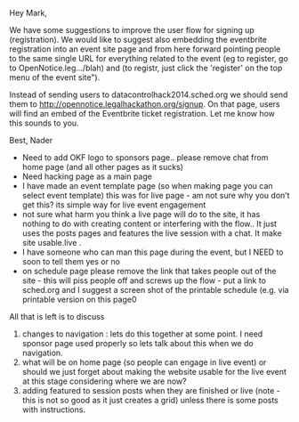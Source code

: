 Hey Mark,

We have some suggestions to improve the user flow for signing up (registration). We would like to suggest also embedding the eventbrite registration into an event site page and from here forward pointing people to the same single URL for everything related to the event (eg to register, go to OpenNotice.leg.../blah) and (to registr, just click the 'register' on the top menu of the event site"). 

Instead of sending users to datacontrolhack2014.sched.org we should send them to http://opennotice.legalhackathon.org/signup. On that page, users will find an embed of the Eventbrite ticket registration. Let me know how this sounds to you.

Best,
Nader

- Need to add OKF logo to sponsors page.. please remove chat from home page (and all other pages as it sucks)
- Need hacking page as a main page
- I have made an event template page (so when making page you can select event template) this was for live page - am not sure why you don’t get this? its simple way for live event engagement 
-  not sure what harm you think a live page will do to the site, it has nothing to do with creating content or interfering with the flow.. It just uses the posts pages and features the live session with a chat.  It make site usable.live .  
- I have someone who can man this page during the event, but I NEED to soon to tell them yes or no
- on schedule page please remove the link that takes people out of the site - this will piss people off and screws up the flow - put a link to sched.org and I suggest a screen shot of the printable schedule (e.g. via printable version on this page0 

All that is left is to discuss
1. changes to navigation : lets do this together at some point.  I need sponsor page used properly so lets talk about this when we do navigation. 
2. what will be on home page (so people can engage in live event) or should we just forget about making the website usable for the live event at this stage considering where we are now? 
3. adding featured to session posts when they are finished or live (note - this is not so good as it just creates a grid)  unless there is some posts with instructions. 
